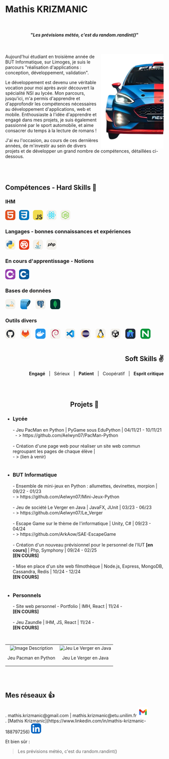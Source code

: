 # Mathis KRIZMANIC


<br>
<div align="center">
   <h4 >"<em>Les prévisions météo, c'est du random.randint()</em>"</h4>
</div>

<br><br>
<picture><img align="right" src="https://github.com/Aelwyn07/Aelwyn07/blob/main/back2.png" width = 200px></picture>
Aujourd'hui étudiant en troisième année de BUT Informatique, sur Limoges, je suis le parcours "réalisation d'applications : conception, développement, validation".

Le développement est devenu une véritable vocation pour moi après avoir découvert la spécialité NSI au lycée. Mon parcours, jusqu'ici, m'a permis d'apprendre et d'approfondir les compétences nécessaires au développement d'applications, web et mobile. Enthousiaste à l'idée d'apprendre et engagé dans mes projets, je suis également passionné par le sport automobile, et aime consacrer du temps à la lecture de romans !

J'ai eu l'occasion, au cours de ces dernières années, de m'investir au sein de divers projets et de développer un grand nombre de compétences, détaillées ci-dessous.

<br><br>
## Compétences - Hard Skills 💪

### IHM
   <img src="https://github.com/tandpfun/skill-icons/blob/main/icons/HTML.svg" width="32">  &nbsp;   <img src="https://github.com/tandpfun/skill-icons/blob/main/icons/CSS.svg" width="32">  &nbsp;   <img src="https://github.com/tandpfun/skill-icons/blob/main/icons/JavaScript.svg" width="32"> &nbsp; <img src="https://github.com/tandpfun/skill-icons/blob/main/icons/React-Light.svg" width="32">  &nbsp;  <img src="https://github.com/tandpfun/skill-icons/blob/main/icons/NodeJS-Light.svg" width="32">    



### Langages - bonnes connaissances et expériences
   <img src="https://github.com/tandpfun/skill-icons/blob/main/icons/Python-Light.svg" width="32"> &nbsp; <img src="https://github.com/tandpfun/skill-icons/blob/main/icons/Rust.svg" width="32">  &nbsp;  <img src="https://github.com/tandpfun/skill-icons/blob/main/icons/Java-Light.svg" width="32"> &nbsp; <img src="https://github.com/tandpfun/skill-icons/blob/main/icons/PHP-Light.svg" width="32"> &nbsp;

     
   
### En cours d'apprentissage - Notions
  <img src="https://github.com/tandpfun/skill-icons/blob/main/icons/CS.svg" width="32">  &nbsp;  <img src="https://github.com/tandpfun/skill-icons/blob/main/icons/CPP.svg" width="32"> &nbsp; 
<br>



### Bases de données
   <img src="https://github.com/tandpfun/skill-icons/blob/main/icons/MySQL-Light.svg" width="32">  &nbsp;&nbsp;   <img src="https://github.com/tandpfun/skill-icons/blob/main/icons/SQLite.svg" width="32">  &nbsp;&nbsp;   <img src="https://github.com/tandpfun/skill-icons/blob/main/icons/PostgreSQL-Light.svg" width="32">  &nbsp;&nbsp;   <img src="https://github.com/tandpfun/skill-icons/blob/main/icons/MongoDB.svg" width="32">


### Outils divers
   <img src="https://github.com/tandpfun/skill-icons/blob/main/icons/Github-Light.svg" width="32"> &nbsp;&nbsp;  <img src="https://github.com/tandpfun/skill-icons/blob/main/icons/GitLab-Light.svg" width="32">  &nbsp;&nbsp; <img src="https://github.com/tandpfun/skill-icons/blob/main/icons/Docker.svg" width="32"> &nbsp;&nbsp; <img src="https://github.com/tandpfun/skill-icons/blob/main/icons/Debian-Light.svg" width="32">  &nbsp;&nbsp; <img src="https://github.com/tandpfun/skill-icons/blob/main/icons/VSCode-Light.svg" width="32"> &nbsp;&nbsp; <img src="https://github.com/tandpfun/skill-icons/blob/main/icons/Eclipse-Light.svg" width="32"> &nbsp;&nbsp;  <img src="https://github.com/tandpfun/skill-icons/blob/main/icons/Linux-Light.svg" width="32">  &nbsp;&nbsp;  <img src="https://github.com/tandpfun/skill-icons/blob/main/icons/Unity-Light.svg" width="32"> &nbsp;&nbsp; <img src="https://github.com/tandpfun/skill-icons/blob/main/icons/AndroidStudio-Dark.svg" width="32"> &nbsp;&nbsp; <img src="https://github.com/tandpfun/skill-icons/blob/main/icons/Nginx.svg" width="32"> &nbsp;&nbsp;  <br><br>

<div align="right">
<h2> Soft Skills ✌️ </h2>

  **Engagé** &nbsp; | &nbsp; Sérieux &nbsp; | &nbsp; **Patient** &nbsp; | &nbsp; Coopératif &nbsp; | &nbsp; **Esprit critique** 
</div>

<br>
<br>
<h2 align="center"> Projets 🚀 </h2>
<ul>
   <li>
      <h3>Lycée</h3>
            - Jeu PacMan en Python  | PyGame sous EduPython | 04/11/21 - 10/11/21<br>
                  &nbsp;&nbsp;- > https://github.com/Aelwyn07/PacMan-Python
            <br><br>
            - Création d'une page web pour réaliser un site web commun regroupant les pages de chaque élève | <br>
                  <div margin-left="40%px"> - > (lien à venir) </div>
   </li>
   <br>
   <li>
      <h3>BUT Informatique</h3>
            - Ensemble de mini-jeux en Python : allumettes, devinettes, morpion | 09/22 - 01/23<br>
               - > https://github.com/Aelwyn07/Mini-Jeux-Python
            <br><br>
            - Jeu de société Le Verger en Java  | JavaFX, JUnit | 03/23 - 06/23<br>
               - > https://github.com/Aelwyn07/Le_Verger
            <br><br>
            - Escape Game sur le thème de l'informatique  | Unity, C# | 09/23 - 04/24<br>
               - > https://github.com/ArkAow/SAE-EscapeGame
            <br><br>
            - Création d'un nouveau prévisionnel pour le personnel de l'IUT <b>[en cours]</b> | Php, Symphony | 09/24 - 02/25<br>
            <b>[EN COURS]</b>
            <br><br>
            - Mise en place d'un site web filmothèque  | Node.js, Express, MongoDB, Cassandra, Redis | 10/24 - 12/24<br>
            <b>[EN COURS]</b>
   </li>
   <br>
   <li>
      <h3>Personnels</h3>
         - Site web personnel - Portfolio | IMH, React | 11/24 - <br>
         <b>[EN COURS]</b>
      <br><br>
         - Jeu Zaundle | IHM, JS, React | 11/24 - <br>
         <b>[EN COURS]</b>
   </li>
</ul>
<br>

<table>
  <tr>
    <td align="center">
      <img src="https://github.com/Aelwyn07/Aelwyn07/assets/108084287/8f8e903e-cf44-4713-b026-f8b32bc84196" alt="Image Description" alt="Jeu Pacman en Python" width="380">
      <br>
      <p>Jeu Pacman en Python</p>
    </td>
    <td align="center">
      <img src="https://github.com/Aelwyn07/Aelwyn07/assets/108084287/001e9242-ed4f-4739-94c8-61612c99c62d" alt="Jeu Le Verger en Java" width="380">
      <br>
      <p>Jeu Le Verger en Java</p>
    </td>
  </tr>
</table>
<br>

 
<br> 
<h2> Mes réseaux 👍</h2>
  . mathis.krizmanic@gmail.com  |  mathis.krizmanic@etu.unilim.fr      <img src="https://github.com/Aelwyn07/Aelwyn07/blob/main/utre.png" width="32"> 
  <br>
  . [Mathis Krizmanic](https://www.linkedin.com/in/mathis-krizmanic-188797256)      <img src="https://github.com/tandpfun/skill-icons/blob/main/icons/LinkedIn.svg" width="32"> 





Et bien sûr : 
> Les prévisions météo, c'est du random.randint()


